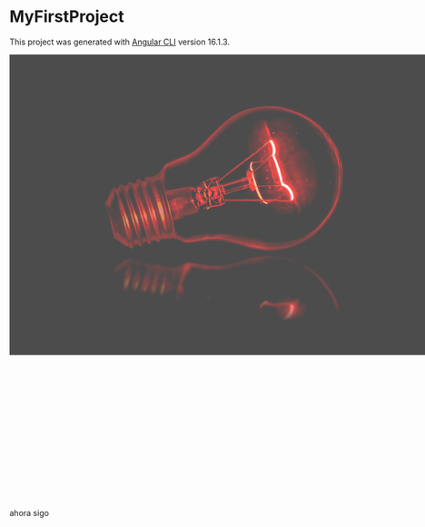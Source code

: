 # MyFirstProject

This project was generated with [Angular CLI](https://github.com/angular/angular-cli) version 16.1.3.
<div class="contentRead" style="width:50rem;height:50rem">
<img src="src/app/images/terry-unsplash.jpg" style="opacity:0.7"/>
</div>
ahora sigo

